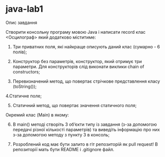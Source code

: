 # java-lab1

Опис завдання

Створити консольну програму мовою Java і написати record клас <Осцилограф> який додатково міститиме:

1. Три приватних поля, які найкраще описують даний клас (сумарно - 6 полів);
 
2. Конструктор без параметрів, конструктор, який отримує три параметри. Для конструкторів слід виконати виклики chain of constructors;

3. Перевизначений метод, що повертає стрічкове представлення класу (toString());

4.Статичне поле;

5. Статичний метод, що повертає значення статичного поля;

Окремий клас (Main) в якому:

6. В main() методі створіть 3 об’єкти типу із завдання (з-за допомогою передачі різної кількості параметрів) та виведіть інформацію про них з-за допомогою методу з пункту 3 в консоль;

7. Розроблений код має бути залито в гіт репозиторій як pull request! В репозиторії мать бути README і .gitignore файл. 
